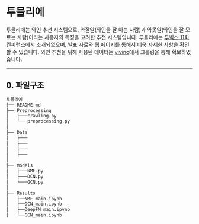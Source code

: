 # 투믈리에

투믈리에는 와인 추천 시스템으로, 와잘알(와인을 잘 아는 사람)과 와못알(와인을 잘 모르는 사람)이라는 사용자의 특징을 고려한 추천 시스템입니다.
투믈리에는 [투빅스 11회 컨퍼런스]()에서 소개되었으며, [발표 자료]()와 [웹 페이지]()를 통해서 더욱 자세한 사항을 확인할 수 있습니다.
와인 추천을 위해 사용된 데이터는 [vivino](https://www.vivino.com/FR/en/)에서 크롤링을 통해 확보하였습니다.

---------

## 0. 파일구조

```python
투믈리에
├── README.md
├── Preprocessing
│   ├───crawling.py
│   └───preprocessing.py
│   
├── Data
│   ├───
│   ├───
│   ├───
│   ├───
│   
├── Models
│   ├───NMF.py
│   ├───DCN.py
│   └───GCN.py
│   
├── Results
│   ├──NMF_main.ipynb
│   ├──DCN_main.ipynb
│   ├──DeepFM_main.ipynb
│   └──GCN_main.ipynb

```
